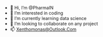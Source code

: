 - 👋 Hi, I’m @PharmaIN
- 👀 I’m interested in coding 
- 🌱 I’m currently learning data science
- 💞️ I’m looking to collaborate on any project
- 📫 Xenthomonas@Outlook.Com

<!---
PharmaIN/PharmaIN is a ✨ special ✨ repository because its `README.md` (this file) appears on your GitHub profile.
You can click the Preview link to take a look at your changes.
--->
